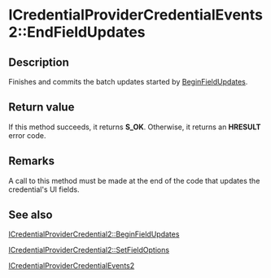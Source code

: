 # ICredentialProviderCredentialEvents2::EndFieldUpdates

## Description

Finishes and commits the batch updates started by [BeginFieldUpdates](https://learn.microsoft.com/windows/desktop/api/credentialprovider/nf-credentialprovider-icredentialprovidercredentialevents2-beginfieldupdates).

## Return value

If this method succeeds, it returns **S_OK**. Otherwise, it returns an **HRESULT** error code.

## Remarks

A call to this method must be made at the end of the code that updates the credential's UI fields.

## See also

[ICredentialProviderCredential2::BeginFieldUpdates](https://learn.microsoft.com/windows/desktop/api/credentialprovider/nf-credentialprovider-icredentialprovidercredentialevents2-beginfieldupdates)

[ICredentialProviderCredential2::SetFieldOptions](https://learn.microsoft.com/windows/desktop/api/credentialprovider/nf-credentialprovider-icredentialprovidercredentialevents2-setfieldoptions)

[ICredentialProviderCredentialEvents2](https://learn.microsoft.com/windows/desktop/api/credentialprovider/nn-credentialprovider-icredentialprovidercredentialevents2)
